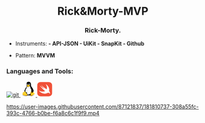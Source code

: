 


<h1 align="center">Rick&Morty-MVP</h1>

<h3 align="center">Rick-Morty.</br> </h3>

- Instruments: **- API-JSON - UiKit - SnapKit - Github**

- Pattern: **MVVM**

<h3 align="left">Languages and Tools:</h3>
<p align="left"> <a href="https://git-scm.com/" target="_blank" rel="noreferrer"> <img src="https://www.vectorlogo.zone/logos/git-scm/git-scm-icon.svg" alt="git" width="40" height="40"/> </a> <a href="https://www.linux.org/" target="_blank" rel="noreferrer"> <img src="https://raw.githubusercontent.com/devicons/devicon/master/icons/linux/linux-original.svg" alt="linux" width="40" height="40"/> </a> <a href="https://developer.apple.com/swift/" target="_blank" rel="noreferrer"> <img src="https://raw.githubusercontent.com/devicons/devicon/master/icons/swift/swift-original.svg" alt="swift" width="40" height="40"/> </a> </p>






https://user-images.githubusercontent.com/87121837/181810737-308a55fc-393c-4766-b0be-f6a8c6c1f9f9.mp4

